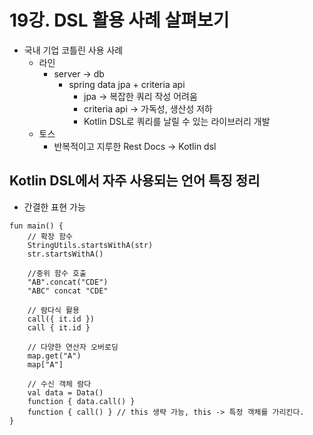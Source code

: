 # 19강. DSL 활용 사례 살펴보기
- 국내 기업 코틀린 사용 사례
  - 라인
    - server -> db
      - spring data jpa + criteria api
        - jpa -> 복잡한 쿼리 작성 어려움
        - criteria api -> 가독성, 생산성 저하
        - Kotlin DSL로 쿼리를 날릴 수 있는 라이브러리 개발
  - 토스
    - 반복적이고 지루한 Rest Docs -> Kotlin dsl

## Kotlin DSL에서 자주 사용되는 언어 특징 정리
- 간결한 표현 가능
```text
fun main() {
    // 확장 함수
    StringUtils.startsWithA(str)
    str.startsWithA()
    
    //중위 함수 호출
    "AB".concat("CDE")
    "ABC" concat "CDE"
    
    // 람다식 활용
    call({ it.id })
    call { it.id }
    
    // 다양한 연산자 오버로딩
    map.get("A")
    map["A"]
    
    // 수신 객체 람다
    val data = Data()
    function { data.call() }
    function { call() } // this 생략 가능, this -> 특정 객체를 가리킨다.
}
```